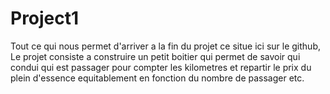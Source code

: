 # Project1
Tout ce qui nous permet d'arriver a la fin du projet ce situe ici sur le github,
Le projet consiste a construire un petit boitier qui permet de savoir qui condui qui est passager pour compter les kilometres et repartir le prix du plein d'essence equitablement en fonction du nombre de passager etc.